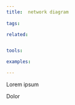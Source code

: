 ```yaml
---
title:  network diagram
  
tags:

related:


tools:

examples:

---
```


Lorem ipsum

<!--more-->

Dolor
